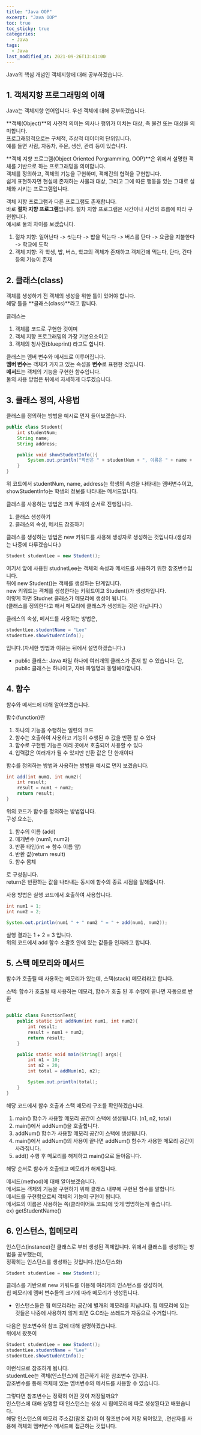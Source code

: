 ```yaml
---
title: "Java OOP"
excerpt: "Java OOP"
toc: true
toc_sticky: true
categories:
  - Java
tags:
  - Java
last_modified_at: 2021-09-26T13:41:00
---
```


Java의 핵심 개념인 객체지향에 대해 공부하겠습니다.<br/>

## 1. 객체지향 프로그래밍의 이해

Java는 객체지향 언어입니다. 우선 객체에 대해 공부하겠습니다.<br>

**객체(Object)**의 사전적 의미는 의사나 행위가 미치는 대상, 즉 물건 또는 대상을 의미합니다.<br/>
프로그래밍적으로는 구체적, 추상적 데이터의 단위입니다.<br/>
예를 들면 사람, 자동차, 주문, 생산, 관리 등이 있습니다.<br/>

**객체 지향 프로그램(Object Oriented Porgramming, OOP)**은 위에서 설명한 객체를 기반으로 하는 프로그래밍을 의미합니다.<br/>
객체를 정의하고, 객체의 기능을 구현하며, 객체간의 협력을 구현합니다.<br/>
쉽게 표현하자면 현실에 존재하는 사물과 대상, 그리고 그에 따른 행동을 있는 그대로 실체화 시키는 프로그램입니다.<br/>

객체 지향 프로그램과 다른 프로그램도 존재합니다.<br/>
바로 **절차 지향 프로그램**입니다. 절차 지향 프로그램은 시간이나 사건의 흐름에 따라 구현합니다.<br/>
예시로 둘의 차이를 보겠습니다.<br/>

1. 절차 지향: 일어난다 -> 씻는다 -> 밥을 먹는다 -> 버스를 탄다 -> 요금을 지불한다 -> 학교에 도착
2. 객체 지향: 각 학생, 밥, 버스, 학교의 객체가 존재하고 객체간에 먹는다, 탄다, 간다 등의 기능이 존재

## 2. 클래스(class)

객체를 생성하기 전 객체의 생성을 위한 틀이 있어야 합니다.<br/>
해당 틀을 **클래스(class)**라고 합니다.<br/>

클래스는

1. 객체를 코드로 구현한 것이며
2. 객체 지향 프로그래밍의 가장 기본요소이고
3. 객체의 청사진(blueprint) 라고도 합니다.

클래스는 멤버 변수와 메서드로 이루어집니다.<br/>
**멤버 변수**는 객체가 가지고 있는 속성을 **변수**로 표현한 것입니다.<br/>
**메서드**는 객체의 기능을 구현한 함수입니다.<br/>
둘의 사용 방법은 뒤에서 자세하게 다루겠습니다.<br/>

## 3. 클래스 정의, 사용법

클래스를 정의하는 방법을 예시로 먼저 들어보겠습니다.<br/>

```java
public class Student{
    int studentNum;
    String name;
    String address;

    public void showStudentInfo(){
        System.out.println("학번은 " + studentNum + ", 이름은 " + name + ", 주소는 " + address + " 입니다.");
    }
}
```

위 코드에서 studentNum, name, address는 학생의 속성을 나타내는 멤버변수이고,<br/>
showStudentInfo는 학생의 정보를 나타내는 메서드입니다.<br/>

클래스를 사용하는 방법은 크게 두개의 순서로 진행됩니다.<br/>

1. 클래스 생성하기
2. 클래스의 속성, 메서드 참조하기

클래스를 생성하는 방법은 new 키워드를 사용해 생성자로 생성하는 것입니다.(생성자는 나중에 다루겠습니다.)<br/>

```java
Student studentLee = new Student();
```

여기서 앞에 사용된 studnetLee는 객체의 속성과 메서드를 사용하기 위한 참조변수입니다.<br/>
뒤에 new Student()는 객체를 생성하는 단계입니다.<br/>
new 키워드는 객체를 생성한다는 키워드이고 Student()가 생성자입니다.<br/>
이렇게 하면 Studnet 클래스가 메모리에 생성이 됩니다.<br/>
(클래스를 정의한다고 해서 메모리에 클래스가 생성되는 것은 아닙니다.)

클래스의 속성, 메서드를 사용하는 방법은,<br/>

```java
studentLee.studentName = "Lee"
studentLee.showStudentInfo();
```

입니다.(자세한 방법과 이유는 뒤에서 설명하겠습니다.)

- public 클래스: Java 파일 하나에 여러개의 클래스가 존재 할 수 있습니다. 단, public 클래스는 하나이고, 자바 파일명과 동일해야합니다.

## 4. 함수

함수와 메서드에 대해 알아보겠습니다.<br/>

함수(function)란

1. 하나의 기능을 수행하는 일련의 코드
2. 함수는 호출하여 사용하고 기능이 수행된 후 값을 반환 할 수 있다
3. 함수로 구현된 기능은 여러 곳에서 호출되어 사용할 수 있다
4. 입력값은 여러개가 될 수 있지만 반환 값은 단 한개이다

함수를 정의하는 방법과 사용하는 방법을 예시로 먼저 보겠습니다.

```java
int add(int num1, int num2){
    int result;
    result = num1 + num2;
    return result;
}
```

위의 코드가 함수를 정의하는 방법입니다.<br/>
구성 요소는,

1. 함수의 이름 (add)
2. 매개변수 (num1, num2)
3. 반환 타입(int => 함수 이름 앞)
4. 반환 값(return result)
5. 함수 몸체

로 구성됩니다.<br/>
return은 반환하는 값을 나타내는 동시에 함수의 종료 시점을 말해줍니다.<br/>

사용 방법은 실행 코드에서 호출하여 사용합니다.

```java
int num1 = 1;
int num2 = 2;

System.out.println(num1 " + " num2 " = " + add(num1, num2));
```

실행 결과는 1 + 2 = 3 입니다.<br/>
위의 코드에서 add 함수 소괄호 안에 있는 값들을 인자라고 합니다.<br/>

## 5. 스택 메모리와 메서드

함수가 호출될 때 사용하는 메모리가 있는데, 스택(stack) 메모리라고 합니다.<br/>

스택: 함수가 호출될 때 사용하는 메모리, 함수가 호출 된 후 수행이 끝나면 자동으로 반환<br/>

```java

public class FunctionTest{
    public static int addNum(int num1, int num2){
        int result;
        result = num1 + num2;
        return result;
    }

    public static void main(String[] args){
        int n1 = 10;
        int n2 = 20;
        int total = addNum(n1, n2);

        System.out.println(total);
    }
}
```

해당 코드에서 함수 호출과 스택 메모리 구조를 확인하겠습니다.

1. main() 함수가 사용할 메모리 공간이 스택에 생성됩니다. (n1, n2, total)
2. main()에서 addNum()을 호출합니다.
3. addNum() 함수가 사용할 메모리 공간이 스택에 생성됩니다.
4. main()에서 addNum()의 사용이 끝나면 addNum() 함수가 사용한 메모리 공간이 사라집니다.
5. add() 수행 후 메모리를 해제하고 main()으로 돌아옵니다.

해당 순서로 함수가 호출되고 메모리가 해제됩니다.<br/>

메서드(method)에 대해 알아보겠습니다.<br/>
메서드는 객체의 기능을 구현하기 위해 클래스 내부에 구현된 함수를 말합니다.<br/>
메서드를 구현함으로써 객체의 기능이 구현이 됩니다.<br/>
메서드의 이름은 사용하는 쪽(클라이어트 코드)에 맞게 명명하는게 좋습니다.<br/>
ex) getStudentName()

## 6. 인스턴스, 힙메모리

인스턴스(instance)란 클래스로 부터 생성된 객체입니다. 위에서 클래스를 생성하는 방법을 공부했는데,<br/>
정확히는 인스턴스를 생성하는 것입니다.(인스턴스화)

```java
Student studentLee = new Student();
```

클래스를 기반으로 new 키워드를 이용해 여러개의 인스턴스를 생성하며,<br/>
힙 메모리에 멤버 변수들의 크기에 따라 메모리가 생성됩니다.<br/>

- 인스턴스들은 힙 메모리라는 공간에 별개의 메모리를 지닙니다. 힙 메모리에 있는 것들은 나중에 사용하지 않게 되면 G.C라는 쓰레드가 자동으로 수거합니다.

다음은 참조변수와 참조 값에 대해 설명하겠습니다.<br/>
위에서 봤듯이

```java
Student studentLee = new Student();
studentLee.studentName = "Lee"
studentLee.showStudentInfo();
```

이런식으로 참조하게 됩니다.<br/>
studentLee는 객체(인스턴스)에 접근하기 위한 참조변수 입니다.<br/>
참조변수를 통해 객체에 있는 멤버변수와 메서드를 사용할 수 있습니다.<br/>

그렇다면 참조변수는 정확히 어떤 것이 저장될까요?<br/>
인스턴스에 대해 설명할 때 인스턴스는 생성 시 힙메모리에 따로 생성된다고 배웠습니다.<br/>
해당 인스턴스의 메모리 주소값(참조 값)이 이 참조변수에 저장 되어있고, .연산자를 사용해 객체의 멤버변수 메서드에 접근하는 것입니다.<br/>
